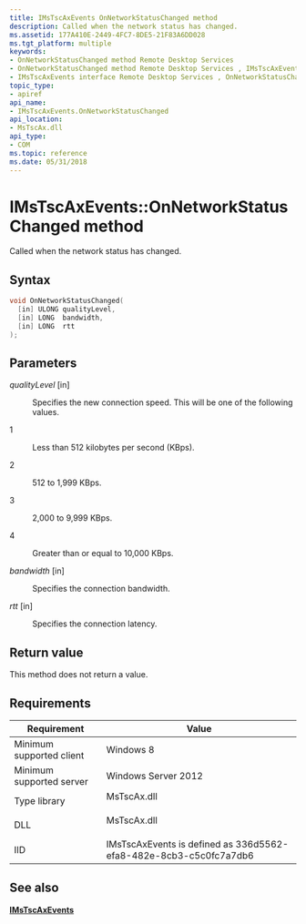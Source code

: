 ```yaml
---
title: IMsTscAxEvents OnNetworkStatusChanged method
description: Called when the network status has changed.
ms.assetid: 177A410E-2449-4FC7-8DE5-21F83A6DD028
ms.tgt_platform: multiple
keywords:
- OnNetworkStatusChanged method Remote Desktop Services
- OnNetworkStatusChanged method Remote Desktop Services , IMsTscAxEvents interface
- IMsTscAxEvents interface Remote Desktop Services , OnNetworkStatusChanged method
topic_type:
- apiref
api_name:
- IMsTscAxEvents.OnNetworkStatusChanged
api_location:
- MsTscAx.dll
api_type:
- COM
ms.topic: reference
ms.date: 05/31/2018
---
```


# IMsTscAxEvents::OnNetworkStatusChanged method

Called when the network status has changed.

## Syntax


```C++
void OnNetworkStatusChanged(
  [in] ULONG qualityLevel,
  [in] LONG  bandwidth,
  [in] LONG  rtt
);
```



## Parameters

<dl> <dt>

*qualityLevel* \[in\]
</dt> <dd>

Specifies the new connection speed. This will be one of the following values.

<dt>

1
</dt> <dd>

Less than 512 kilobytes per second (KBps).

</dd> <dt>

2
</dt> <dd>

512 to 1,999 KBps.

</dd> <dt>

3
</dt> <dd>

2,000 to 9,999 KBps.

</dd> <dt>

4
</dt> <dd>

Greater than or equal to 10,000 KBps.

</dd> </dl> </dd> <dt>

*bandwidth* \[in\]
</dt> <dd>

Specifies the connection bandwidth.

</dd> <dt>

*rtt* \[in\]
</dt> <dd>

Specifies the connection latency.

</dd> </dl>

## Return value

This method does not return a value.

## Requirements



| Requirement | Value |
|-------------------------------------|----------------------------------------------------------------------------------------|
| Minimum supported client<br/> | Windows 8<br/>                                                                   |
| Minimum supported server<br/> | Windows Server 2012<br/>                                                         |
| Type library<br/>             | <dl> <dt>MsTscAx.dll</dt> </dl> |
| DLL<br/>                      | <dl> <dt>MsTscAx.dll</dt> </dl> |
| IID<br/>                      | IMsTscAxEvents is defined as 336d5562-efa8-482e-8cb3-c5c0fc7a7db6<br/>           |



## See also

<dl> <dt>

[**IMsTscAxEvents**](imstscaxevents-interface.md)
</dt> </dl>

 

 





